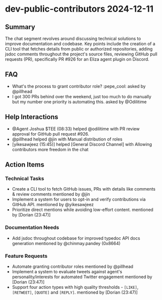 # dev-public-contributors 2024-12-11

## Summary
The chat segment revolves around discussing technical solutions to improve documentation and codebase. Key points include the creation of a CLI tool that fetches details from public or authorized repositories, adding jsdoc comments throughout the project's source files, reviewing GitHub pull requests (PR), specifically PR #926 for an Eliza agent plugin on Discord.

## FAQ
- What's the process to grant contributor role? :pepe_cool: asked by @pillhead
- I got 300 PRs behind over the weekend, just too much to do manually but my number one priority is automating this. asked by @Odilitime

## Help Interactions
- @Agent Joshua $TEE (08:33) helped @odilitime with PR review approval for GitHub pull request #926.
- @pillhead helped @jin with Manual distribution of roles
- [yikesawjeez (15:45)] helped [General Discord Channel] with Allowing contributors more freedom in the chat

## Action Items

### Technical Tasks
- Create a CLI tool to fetch GitHub issues, PRs with details like comments & review comments mentioned by @jin
- Implement a system for users to opt-in and verify contributions via GitHub API. mentioned by @yikesawjeez
- Prioritize direct mentions while avoiding low-effort content. mentioned by [Dorian (23:47)]

### Documentation Needs
- Add jsdoc throughout codebase for improved typedoc API docs generation mentioned by @chinmay.pandey (0x8664)

### Feature Requests
- Automate granting contributor roles mentioned by @pillhead
- Implement a system to evaluate tweets against agent's personality/interests for automated Twitter engagement mentioned by [Dorian (23:47)]
- Support four action types with high quality thresholds - `[LIKE]`, `[RETWEET]`, `[QUOTE]` and `[REPLY]`. mentioned by [Dorian (23:47)]
